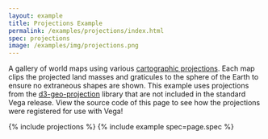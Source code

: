 ```yaml
---
layout: example
title: Projections Example
permalink: /examples/projections/index.html
spec: projections
image: /examples/img/projections.png
---
```


A gallery of world maps using various [cartographic projections](../../docs/projections). Each map clips the projected land masses and graticules to the sphere of the Earth to ensure no extraneous shapes are shown. This example uses projections from the [d3-geo-projection](https://github.com/d3/d3-geo-projection) library that are not included in the standard Vega release. View the source code of this page to see how the projections were registered for use with Vega!

{% include projections %}
{% include example spec=page.spec %}
